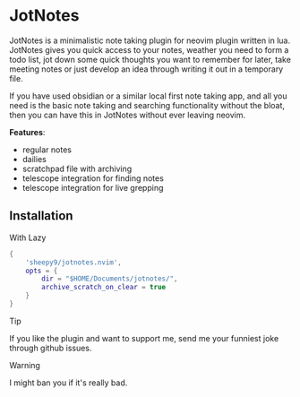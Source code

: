 # JotNotes

JotNotes is a minimalistic note taking plugin for neovim plugin written in lua.
JotNotes gives you quick access to your notes, weather you need to form a todo
list, jot down some quick thoughts you want to remember for later, take meeting
notes or just develop an idea through writing it out in a temporary file.

If you have used obsidian or a similar local first note taking app, and all you
need is the basic note taking and searching functionality without the bloat,
then you can have this in JotNotes without ever leaving neovim.

**Features**:
- regular notes
- dailies
- scratchpad file with archiving
- telescope integration for finding notes
- telescope integration for live grepping

## Installation

With Lazy
```lua
{
    'sheepy9/jotnotes.nvim',
    opts = {
        dir = "$HOME/Documents/jotnotes/",
        archive_scratch_on_clear = true
    }
}
```

> [!tip]
> If you like the plugin and want to support me, send me your funniest joke
> through github issues.

> [!warning]
> I might ban you if it's really bad.
